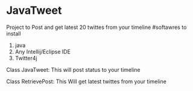 # JavaTweet
Project to Post and get latest 20 twittes from your timeline
#softawres to install
1. java
2. Any Intellij/Eclipse IDE
3. Twitter4j

Class JavaTweet:
This will post status to your timeline

Class RetrievePost:
This Will get latest twittes from your timeline

